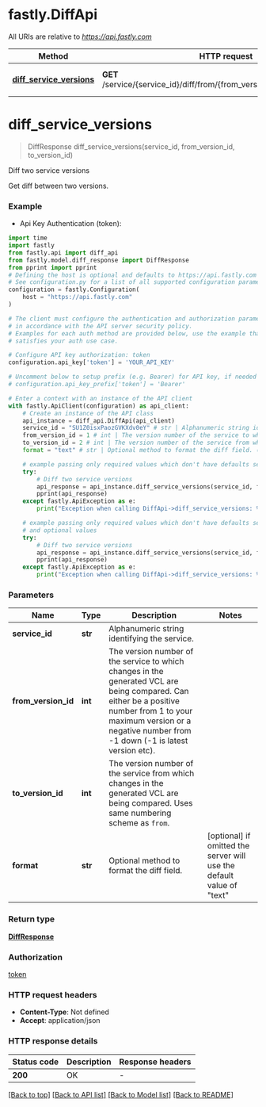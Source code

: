 # fastly.DiffApi

All URIs are relative to *https://api.fastly.com*

Method | HTTP request | Description
------------- | ------------- | -------------
[**diff_service_versions**](DiffApi.md#diff_service_versions) | **GET** /service/{service_id}/diff/from/{from_version_id}/to/{to_version_id} | Diff two service versions


# **diff_service_versions**
> DiffResponse diff_service_versions(service_id, from_version_id, to_version_id)

Diff two service versions

Get diff between two versions.

### Example

* Api Key Authentication (token):

```python
import time
import fastly
from fastly.api import diff_api
from fastly.model.diff_response import DiffResponse
from pprint import pprint
# Defining the host is optional and defaults to https://api.fastly.com
# See configuration.py for a list of all supported configuration parameters.
configuration = fastly.Configuration(
    host = "https://api.fastly.com"
)

# The client must configure the authentication and authorization parameters
# in accordance with the API server security policy.
# Examples for each auth method are provided below, use the example that
# satisfies your auth use case.

# Configure API key authorization: token
configuration.api_key['token'] = 'YOUR_API_KEY'

# Uncomment below to setup prefix (e.g. Bearer) for API key, if needed
# configuration.api_key_prefix['token'] = 'Bearer'

# Enter a context with an instance of the API client
with fastly.ApiClient(configuration) as api_client:
    # Create an instance of the API class
    api_instance = diff_api.DiffApi(api_client)
    service_id = "SU1Z0isxPaozGVKXdv0eY" # str | Alphanumeric string identifying the service.
    from_version_id = 1 # int | The version number of the service to which changes in the generated VCL are being compared. Can either be a positive number from 1 to your maximum version or a negative number from -1 down (-1 is latest version etc).
    to_version_id = 2 # int | The version number of the service from which changes in the generated VCL are being compared. Uses same numbering scheme as `from`.
    format = "text" # str | Optional method to format the diff field. (optional) if omitted the server will use the default value of "text"

    # example passing only required values which don't have defaults set
    try:
        # Diff two service versions
        api_response = api_instance.diff_service_versions(service_id, from_version_id, to_version_id)
        pprint(api_response)
    except fastly.ApiException as e:
        print("Exception when calling DiffApi->diff_service_versions: %s\n" % e)

    # example passing only required values which don't have defaults set
    # and optional values
    try:
        # Diff two service versions
        api_response = api_instance.diff_service_versions(service_id, from_version_id, to_version_id, format=format)
        pprint(api_response)
    except fastly.ApiException as e:
        print("Exception when calling DiffApi->diff_service_versions: %s\n" % e)
```


### Parameters

Name | Type | Description  | Notes
------------- | ------------- | ------------- | -------------
 **service_id** | **str**| Alphanumeric string identifying the service. |
 **from_version_id** | **int**| The version number of the service to which changes in the generated VCL are being compared. Can either be a positive number from 1 to your maximum version or a negative number from -1 down (-1 is latest version etc). |
 **to_version_id** | **int**| The version number of the service from which changes in the generated VCL are being compared. Uses same numbering scheme as `from`. |
 **format** | **str**| Optional method to format the diff field. | [optional] if omitted the server will use the default value of "text"

### Return type

[**DiffResponse**](DiffResponse.md)

### Authorization

[token](../README.md#token)

### HTTP request headers

 - **Content-Type**: Not defined
 - **Accept**: application/json


### HTTP response details

| Status code | Description | Response headers |
|-------------|-------------|------------------|
**200** | OK |  -  |

[[Back to top]](#) [[Back to API list]](../README.md#documentation-for-api-endpoints) [[Back to Model list]](../README.md#documentation-for-models) [[Back to README]](../README.md)

